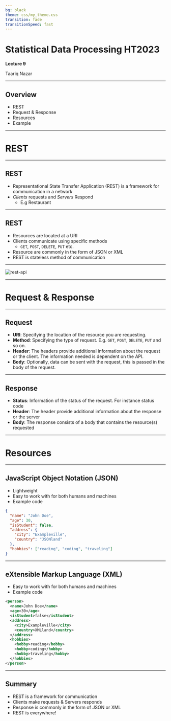 ```yaml
---
bg: black
theme: css/my_theme.css
transition: fade
transitionSpeed: fast
---
```

# Statistical Data Processing HT2023 
**Lecture 9**

Taariq Nazar

---
## Overview 

- REST
- Request & Response
- Resources
- Example 

---
# REST

---
##  REST
- Representational State Transfer Application (REST) is a framework for communication in a network
- *Clients* requests and *Servers* Respond
	- E.g Restaurant

---
## REST
- Resources are located at a URI 
- Clients communicate using specific methods 
	- `GET`, `POST`, `DELETE`, `PUT` etc.
- Resource are commonly in the form of JSON or XML
- REST is stateless method of communication
---

![rest-api](https://www.altexsoft.com/static/blog-post/2023/11/72f74918-0345-4be1-bed3-08d1cfe138cc.webp)

---
# Request & Response
---
## Request
- **URI**: Specifying the location of the resource you are requesting.
- **Method**: Specifying the type of request. E.g. `GET`, `POST`, `DELETE`,
  `PUT` and so on.
- **Header**:  The headers provide additional information about the request or
  the client. The information needed is dependent on the API.
- **Body**: Optionally, data can be sent with the request, this is passed in
  the body of the request. 

---
## Response
- **Status**: Information of the status of the request. For instance status code
- **Header**: The header provide additional information about the response or
  the server
- **Body**: The response consists of a body that contains the resource(s)
  requested 


---
# Resources
---
##  JavaScript Object Notation (JSON) 
- Lightweight
- Easy to work with for both humans and machines
-  Example code 
```json 
{
  "name": "John Doe",
  "age": 30,
  "isStudent": false,
  "address": {
    "city": "Exampleville",
    "country": "JSONland"
  },
  "hobbies": ["reading", "coding", "traveling"]
}
```

---
## eXtensible Markup Language (XML)
- Easy to work with for both humans and machines
-  Example code 
```xml
<person>
  <name>John Doe</name>
  <age>30</age>
  <isStudent>false</isStudent>
  <address>
    <city>Exampleville</city>
    <country>XMLland</country>
  </address>
  <hobbies>
    <hobby>reading</hobby>
    <hobby>coding</hobby>
    <hobby>traveling</hobby>
  </hobbies>
</person>
```

---
## Summary
- REST is a framework for communication
- Clients make requests & Servers responds
- Response is commonly in the form of JSON or XML
- REST is everywhere!

